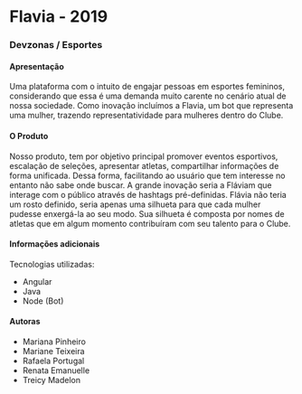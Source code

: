 # Flavia - 2019
### Devzonas / Esportes

#### Apresentação 

Uma plataforma com o intuito de engajar pessoas em esportes femininos, considerando que essa é uma demanda muito carente no cenário atual de nossa sociedade. Como inovação incluímos a Flavia, um bot que representa uma mulher, trazendo representatividade para mulheres dentro do Clube. 

#### O Produto

Nosso produto, tem por objetivo principal promover eventos esportivos, escalação de seleções, apresentar atletas, compartilhar informações de forma unificada. Dessa forma, facilitando ao usuário que tem interesse no entanto não sabe onde buscar. A grande inovação seria a Fláviam que interage com o público através de hashtags pré-definidas. Flávia não teria um rosto definido, seria apenas uma silhueta para que cada mulher pudesse enxergá-la ao seu modo. Sua silhueta é composta por nomes de atletas que em algum momento contribuíram com seu talento para o Clube.  


#### Informações adicionais 

Tecnologias utilizadas: 

- Angular 
- Java 
- Node (Bot) 

#### Autoras

- Mariana Pinheiro
- Mariane Teixeira
- Rafaela Portugal
- Renata Emanuelle
- Treicy Madelon
